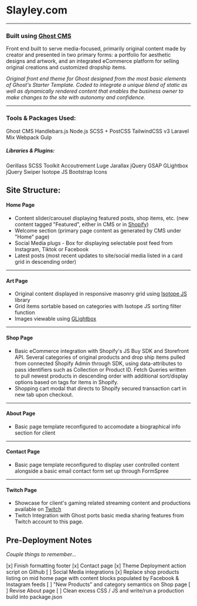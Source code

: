 # Slayley.com
----
### Built using [Ghost CMS](https://ghost.org)

Front end built to serve media-focused, primarily original content made by creator and presented in two primary forms: a portfolio for aesthetic designs and artwork, and an integrated eCommerce platform for selling original creations and customized dropship items.

*Original front end theme for Ghost designed from the most basic elements of Ghost's Starter Template. Coded to integrate a unique blend of static as well as dynamically rendered content that enables the business owner to make changes to the site with autonomy and confidence.*

---
### Tools & Packages Used:
Ghost CMS
Handlebars.js
Node.js
SCSS + PostCSS
TailwindCSS v3
Laravel Mix Webpack
Gulp

##### Libraries & Plugins:
Gerillass SCSS Toolkit
Accoutrement
Luge
Jarallax
jQuery
GSAP
GLightbox
jQuery Swiper
Isotope JS
Bootstrap Icons

**Site Structure:**
---
#### Home Page
- Content slider/carousel displaying featured posts, shop items, etc. (new content tagged "Featured", either in CMS or in [Shopify](https://shopify.com))
- Welcome section (primary page content as generated by CMS under "Home" page)
- Social Media plugs - Box for displaying selectable post feed from Instagram, Tiktok or Facebook
- Latest posts (most recent updates to site/social media listed in a card grid in descending order)
---
#### Art Page
- Original content displayed in responsive masonry grid using [Isotope JS](https://isotope.metafizzy.co/) library
- Grid items sortable based on categories with Isotope JS sorting filter function
- Images viewable using [GLightbox](https://github.com/biati-digital/glightbox)
---
#### Shop Page
- Basic eCommerce integration with Shopify's JS Buy SDK and Storefront API. Several categories of original products and drop ship items pulled from connected Shopify Admin through SDK, using data-attributes to pass identifiers such as Collection or Product ID. Fetch Queries written to pull newest products in descending order with additional sort/display options based on tags for items in Shopify.
- Shopping cart modal that directs to Shopify secured transaction cart in new tab upon checkout.
---
#### About Page
- Basic page template reconfigured to accomodate a biographical info section for client
---
#### Contact Page
- Basic page template reconfigured to display user controlled content alongside a basic email contact form set up through FormSpree
---
#### Twitch Page
- Showcase for client's gaming related streaming content and productions available on [Twitch](https://twitch.tv)
- Twitch Integration with Ghost ports basic media sharing features from Twitch account to this page.

## Pre-Deployment Notes
*Couple things to remember...*

[x] Finish formatting footer
[x] Contact page
[x] Theme Deployment action script on Github
[ ] Social Media integrations
[x] Replace shop products listing on mid home page with content blocks populated by Facebook & Instagram feeds
[ ] "New Products" and category semantics on Shop page
[ ] Revise About page
[ ] Clean excess CSS / JS and write/run a production build into package.json

